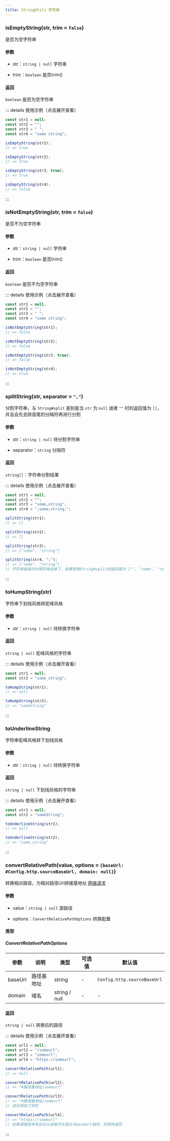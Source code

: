 ```yaml
---
title: StringUtils 字符串
---
```


### isEmptyString(str, trim = `false`)

是否为空字符串

#### 参数

- str：`string | null` 字符串

- trim：`boolean` 是否trim()

#### 返回

`boolean` 是否为空字符串

::: details 使用示例（点击展开查看）
```javascript
const str1 = null;
const str2 = "";
const str3 = " ";
const str4 = "some string";

isEmptyString(str1);
// => true

isEmptyString(str2);
// => true

isEmptyString(str3, true);
// => true

isEmptyString(str4);
// => false
```
:::

### isNotEmptyString(str, trim = `false`)

是否不为空字符串

#### 参数

- str：`string | null` 字符串

- trim：`boolean` 是否trim()

#### 返回

`boolean` 是否不为空字符串

::: details 使用示例（点击展开查看）
```javascript
const str1 = null;
const str2 = "";
const str3 = " ";
const str4 = "some string";

isNotEmptyString(str1);
// => false

isNotEmptyString(str2);
// => false

isNotEmptyString(str3, true);
// => false

isNotEmptyString(str4);
// => true
```
:::

### splitString(str, separator = `","`)

分割字符串，与 `String#split` 差别是当 `str` 为 `null` 或者 `""` 时的返回值为 `[]`，并且会先去除首尾的分隔符再进行分割

#### 参数

- str：`string | null` 待分割字符串

- separator：`string` 分隔符

#### 返回

`string[]`：字符串分割结果

::: details 使用示例（点击展开查看）
```javascript
const str1 = null;
const str2 = "";
const str3 = "some,string";
const str4 = ";some;string;";

splitString(str1);
// => []

splitString(str2);
// => []

splitString(str3);
// => ["some", "string"]

splitString(str4, ";");
// => ["some", "string"]
// 字符串首尾的分隔符被去掉了，如果使用String#split的返回值为 ["", "some", "string", ""]
```
:::

### toHumpString(str)

字符串下划线风格转驼峰风格

#### 参数

- str：`string | null` 待转换字符串

#### 返回

`string | null` 驼峰风格的字符串

::: details 使用示例（点击展开查看）
```javascript
const str1 = null;
const str2 = "some_string";

toHumpString(str1);
// => null

toHumpString(str2);
// => "someString"
```
:::

### toUnderlineString

字符串驼峰风格转下划线风格

#### 参数

- str：`string | null` 待转换字符串

#### 返回

`string | null` 下划线风格的字符串

::: details 使用示例（点击展开查看）
```javascript
const str1 = null;
const str2 = "someString";

toUnderlineString(str1);
// => null

toUnderlineString(str2);
// => "some_string"
```
:::

### convertRelativePath(value, options = `{baseUrl: #Config.http.sourceBaseUrl, domain: null}`)

转换相对路径，为相对路径Url拼接基地址 [网络请求](../guide/network.md)

#### 参数

- value：`string | null` 源路径

- options：`ConvertRelativePathOptions` 转换配置

#### 类型

##### ConvertRelativePathOptions

|参数|说明|类型|可选值|默认值|
|---|---|---|---|---|
|baseUrl|路径基地址|string|-|`Config.http.sourceBaseUrl`|
|domain|域名|string / null|-|-|

#### 返回

`string | null` 转换后的路径

::: details 使用示例（点击展开查看）
```javascript
const url1 = null;
const url2 = "/someurl";
const url3 = "someurl";
const url4 = "https://someurl";

convertRelativePath(url1);
// => null

convertRelativePath(url2);
// => "#路径基地址/someurl"

convertRelativePath(url3);
// => "#路径基地址/someurl"
// 自动添加了斜杠

convertRelativePath(url4);
// => "https://someurl"
// 如果源路径带有协议头或者开头部分与baseUrl相同，则原样返回
```
:::